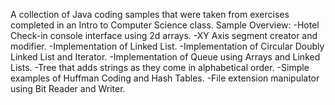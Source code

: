 A collection of Java coding samples that were taken from exercises completed in an Intro to Computer Science class.
Sample Overview:
-Hotel Check-in console interface using 2d arrays.
-XY Axis segment creator and modifier.
-Implementation of Linked List.
-Implementation of Circular Doubly Linked List and Iterator.
-Implementation of Queue using Arrays and Linked Lists.
-Tree that adds strings as they come in alphabetical order.
-Simple examples of Huffman Coding and Hash Tables.
-File extension manipulator using Bit Reader and Writer.
